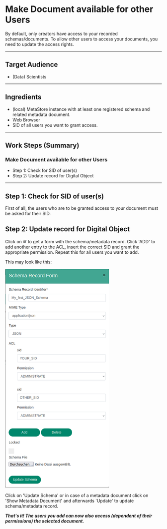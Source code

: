 # Make Document available for other Users

By default, only creators have access to your recorded schemas/documents. To allow
other users to access your documents, you need to update the access rights. 

---

## Target Audience

- (Data) Scientists

---

## Ingredients

- (local) MetaStore instance with at least one registered schema and related metadata document.
- Web Browser
- SID of all users you want to grant access.
---

## Work Steps (Summary)

### Make Document available for other Users
 * Step 1: Check for SID of user(s)
 * Step 2: Update record for Digital Object

---

## Step 1: Check for SID of user(s)
First of all, the users who are to be granted access to your document must be asked 
for their SID. 


## Step 2: Update record for Digital Object
Click on <img src="/images/EditEntry.png" alt="Edit Entry" style="max-height:15px;" />
to get a form with the schema/metadata record. 
Click 'ADD' to add another entry to the ACL, insert the correct SID and grant the
appropriate permission. Repeat this for all users you want to add.

This may look like this:

<div class="centerbox">
    <img src="/images/ACL_Step1.png" alt="Add ACL Entry" style="max-height:50em;" />
</div>


Click on 'Update Schema' or in case of a metadata document click on 'Show Metadata Document' 
and afterwards 'Update' to update schema/metadata record.

***That's it! The users you add can now also access (dependent of their permissions)
the selected document.***

